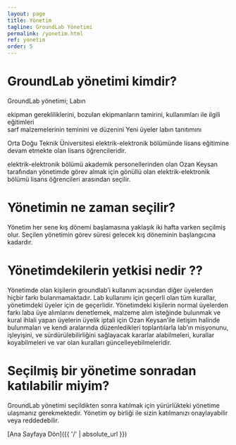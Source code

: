 ```yaml
---
layout: page
title: Yönetim
tagline: GroundLab Yönetimi
permalink: /yonetim.html
ref: yonetim
order: 5
---
```



 <!--   -->
<h1>GroundLab yönetimi kimdir?</h1>

GroundLab yönetimi; Labın

ekipman gerekliliklerini, bozulan ekipmanların tamirini, kullanımları ile ilgili eğitimleri  
sarf malzemelerinin teminini ve düzenini
Yeni üyeler
labın tanıtımını

Orta Doğu Teknik Üniversitesi elektrik-elektronik bölümünde lisans eğitimine devam etmekte olan lisans öğrencileridir.


 elektrik-elektronik bölümü akademik personellerinden olan Ozan Keysan tarafından yönetimde görev almak için gönüllü olan elektrik-elektronik bölümü lisans öğrencileri arasından seçilir.




 <!--   -->

<h1>Yönetimin ne zaman seçilir?</h1>
Yönetim her sene kış dönemi başlamasına yaklaşık iki hafta varken seçilmiş olur. Seçilen yönetimin görev süresi gelecek kış döneminin başlangıcına kadardır.


 <!--   -->
<h1>Yönetimdekilerin yetkisi nedir ??</h1>
Yönetimde olan kişilerin groundlab’i kullanım açısından diğer üyelerden hiçbir farkı bulanmamaktadır. Lab kullanımı için geçerli olan tüm kurallar, yönetimdeki üyeler için de geçerlidir. Yönetimdeki kişilerin normal üyelerden farkı laba üye alımlarını denetlemek, malzeme alım isteğinde bulunmak ve kural ihlali yapan üyelerin üyelik iptali için Ozan Keysan’ile iletişim halinde bulunmaları ve kendi aralarında düzenledikleri toplantılarla lab’ın misyonunu, işleyişini, ve sürdürülebilirliğini sağlayacak kararlar alabilmeleri, kurallar koyabilmeleri ve var olan kuralları güncelleyebilmeleridir.

<h1>Seçilmiş bir yönetime sonradan katılabilir miyim?</h1>
GroundLab yönetimi seçildikten sonra katılmak için yürürlükteki yönetime ulaşmanız gerekmektedir. Yönetim oy birliği ile sizin katılmanızı onaylayabilir veya reddedebilir.


[Ana Sayfaya Dön]({{ '/' | absolute_url }})
